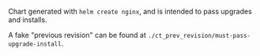 Chart generated with `helm create nginx`, and is intended to pass upgrades and installs.

A fake "previous revision" can be found at `./ct_prev_revision/must-pass-upgrade-install`.
